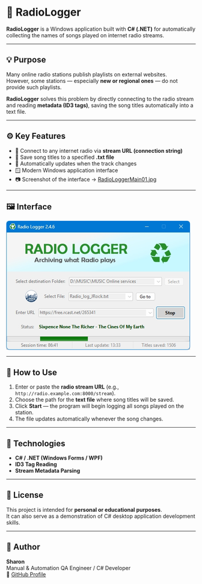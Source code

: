# 🎵 RadioLogger

**RadioLogger** is a Windows application built with **C# (.NET)** for automatically collecting the names of songs played on internet radio streams.

---

## 💡 Purpose

Many online radio stations publish playlists on external websites.  
However, some stations — especially **new or regional ones** — do not provide such playlists.

**RadioLogger** solves this problem by directly connecting to the radio stream and reading **metadata (ID3 tags)**, saving the song titles automatically into a text file.

---

## ⚙️ Key Features

- 🔗 Connect to any internet radio via **stream URL (connection string)**  
- 💾 Save song titles to a specified **.txt file**  
- 🧠 Automatically updates when the track changes  
- 🪟 Modern Windows application interface  
- 📷 Screenshot of the interface → [RadioLoggerMain01.jpg](./RadioLoggerMain01.jpg)

---

## 🖼️ Interface

![RadioLogger Screenshot](./RadioLoggerMain01.jpg)

---

## 🚀 How to Use

1. Enter or paste the **radio stream URL** (e.g., `http://radio.example.com:8000/stream`).  
2. Choose the path for the **text file** where song titles will be saved.  
3. Click **Start** — the program will begin logging all songs played on the station.  
4. The file updates automatically whenever the song changes.

---

## 🧩 Technologies

- **C# / .NET (Windows Forms / WPF)**  
- **ID3 Tag Reading**  
- **Stream Metadata Parsing**

---

## 📄 License

This project is intended for **personal or educational purposes**.  
It can also serve as a demonstration of C# desktop application development skills.

---

## 👤 Author

**Sharon**  
Manual & Automation QA Engineer / C# Developer  
🔗 [GitHub Profile](https://github.com/YOUR_GITHUB_USERNAME)
